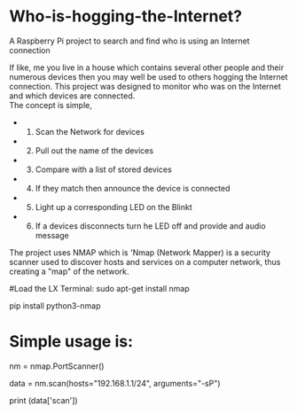 # Who-is-hogging-the-Internet?
A Raspberry Pi project to search and find who is using an Internet connection

If like, me you live in a house which contains several other people and their numerous devices then you may well be used to others hogging the Internet connection.  This project was  designed to monitor who was on the Internet and which devices are connected.  
The concept is simple, 
* 1. Scan the Network for devices
* 2. Pull out the name of the devices
* 3. Compare with a list of stored devices
* 4. If they match then announce the device is connected
* 5. Light up a corresponding LED on the Blinkt
* 6. If a devices disconnects turn he LED off and provide and audio message

The project uses NMAP which is 'Nmap (Network Mapper) is a security scanner used to discover hosts and services on a computer network, thus creating a "map" of the network. 

#Load the LX Terminal:
sudo apt-get install nmap

pip install python3-nmap

# Simple usage is:
nm = nmap.PortScanner()

data = nm.scan(hosts="192.168.1.1/24", arguments="-sP")

print (data['scan'])
